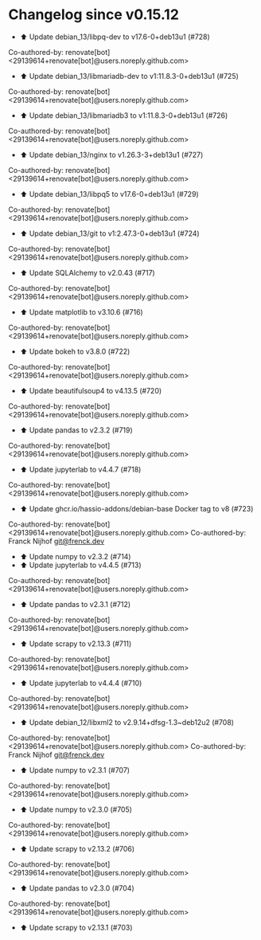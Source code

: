 # Changelog since v0.15.12
- ⬆️ Update debian_13/libpq-dev to v17.6-0+deb13u1 (#728)

Co-authored-by: renovate[bot] <29139614+renovate[bot]@users.noreply.github.com> 
- ⬆️ Update debian_13/libmariadb-dev to v1:11.8.3-0+deb13u1 (#725)

Co-authored-by: renovate[bot] <29139614+renovate[bot]@users.noreply.github.com> 
- ⬆️ Update debian_13/libmariadb3 to v1:11.8.3-0+deb13u1 (#726)

Co-authored-by: renovate[bot] <29139614+renovate[bot]@users.noreply.github.com> 
- ⬆️ Update debian_13/nginx to v1.26.3-3+deb13u1 (#727)

Co-authored-by: renovate[bot] <29139614+renovate[bot]@users.noreply.github.com> 
- ⬆️ Update debian_13/libpq5 to v17.6-0+deb13u1 (#729)

Co-authored-by: renovate[bot] <29139614+renovate[bot]@users.noreply.github.com> 
- ⬆️ Update debian_13/git to v1:2.47.3-0+deb13u1 (#724)

Co-authored-by: renovate[bot] <29139614+renovate[bot]@users.noreply.github.com> 
- ⬆️ Update SQLAlchemy to v2.0.43 (#717)

Co-authored-by: renovate[bot] <29139614+renovate[bot]@users.noreply.github.com> 
- ⬆️ Update matplotlib to v3.10.6 (#716)

Co-authored-by: renovate[bot] <29139614+renovate[bot]@users.noreply.github.com> 
- ⬆️ Update bokeh to v3.8.0 (#722)

Co-authored-by: renovate[bot] <29139614+renovate[bot]@users.noreply.github.com> 
- ⬆️ Update beautifulsoup4 to v4.13.5 (#720)

Co-authored-by: renovate[bot] <29139614+renovate[bot]@users.noreply.github.com> 
- ⬆️ Update pandas to v2.3.2 (#719)

Co-authored-by: renovate[bot] <29139614+renovate[bot]@users.noreply.github.com> 
- ⬆️ Update jupyterlab to v4.4.7 (#718)

Co-authored-by: renovate[bot] <29139614+renovate[bot]@users.noreply.github.com> 
- ⬆️ Update ghcr.io/hassio-addons/debian-base Docker tag to v8 (#723)

Co-authored-by: renovate[bot] <29139614+renovate[bot]@users.noreply.github.com>
Co-authored-by: Franck Nijhof <git@frenck.dev> 
- ⬆️ Update numpy to v2.3.2 (#714) 
- ⬆️ Update jupyterlab to v4.4.5 (#713)

Co-authored-by: renovate[bot] <29139614+renovate[bot]@users.noreply.github.com> 
- ⬆️ Update pandas to v2.3.1 (#712)

Co-authored-by: renovate[bot] <29139614+renovate[bot]@users.noreply.github.com> 
- ⬆️ Update scrapy to v2.13.3 (#711)

Co-authored-by: renovate[bot] <29139614+renovate[bot]@users.noreply.github.com> 
- ⬆️ Update jupyterlab to v4.4.4 (#710)

Co-authored-by: renovate[bot] <29139614+renovate[bot]@users.noreply.github.com> 
- ⬆️ Update debian_12/libxml2 to v2.9.14+dfsg-1.3~deb12u2 (#708)

Co-authored-by: renovate[bot] <29139614+renovate[bot]@users.noreply.github.com>
Co-authored-by: Franck Nijhof <git@frenck.dev> 
- ⬆️ Update numpy to v2.3.1 (#707)

Co-authored-by: renovate[bot] <29139614+renovate[bot]@users.noreply.github.com> 
- ⬆️ Update numpy to v2.3.0 (#705)

Co-authored-by: renovate[bot] <29139614+renovate[bot]@users.noreply.github.com> 
- ⬆️ Update scrapy to v2.13.2 (#706)

Co-authored-by: renovate[bot] <29139614+renovate[bot]@users.noreply.github.com> 
- ⬆️ Update pandas to v2.3.0 (#704)

Co-authored-by: renovate[bot] <29139614+renovate[bot]@users.noreply.github.com> 
- ⬆️ Update scrapy to v2.13.1 (#703) 
